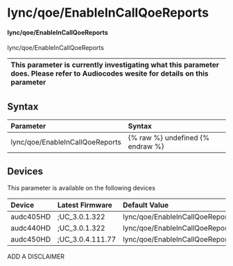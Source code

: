 ﻿---
description: lync/qoe/EnableInCallQoeReports
search: false
---

# lync/qoe/EnableInCallQoeReports

#### lync/qoe/EnableInCallQoeReports

lync/qoe/EnableInCallQoeReports


| This parameter is currently investigating what this parameter does. Please refer to Audiocodes wesite for details on this parameter | 
| :--- |

## Syntax
| Parameter | Syntax |
| :--- | :--- |
|lync/qoe/EnableInCallQoeReports | {% raw %} undefined {% endraw %}|

## Devices
This parameter is available on the following devices

| Device | Latest Firmware | Default Value |
|:---|:---|:---|
| audc405HD | ;UC_3.0.1.322 | lync/qoe/EnableInCallQoeReports=1 
| audc440HD | ;UC_3.0.1.322 | lync/qoe/EnableInCallQoeReports=1 
| audc450HD | ;UC_3.0.4.111.77 | lync/qoe/EnableInCallQoeReports=1 

ADD A DISCLAIMER
